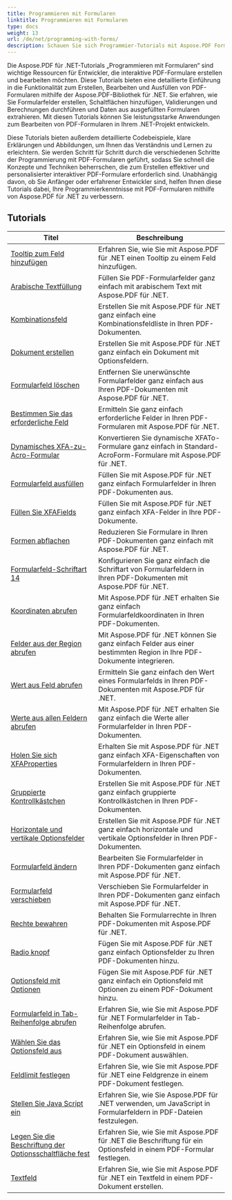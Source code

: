 ```yaml
---
title: Programmieren mit Formularen
linktitle: Programmieren mit Formularen
type: docs
weight: 13
url: /de/net/programming-with-forms/
description: Schauen Sie sich Programmier-Tutorials mit Aspose.PDF Forms für .NET an, um interaktive Formulare in Ihren PDF-Dateien zu erstellen und zu verwalten.
---
```

Die Aspose.PDF für .NET-Tutorials „Programmieren mit Formularen“ sind wichtige Ressourcen für Entwickler, die interaktive PDF-Formulare erstellen und bearbeiten möchten. Diese Tutorials bieten eine detaillierte Einführung in die Funktionalität zum Erstellen, Bearbeiten und Ausfüllen von PDF-Formularen mithilfe der Aspose.PDF-Bibliothek für .NET. Sie erfahren, wie Sie Formularfelder erstellen, Schaltflächen hinzufügen, Validierungen und Berechnungen durchführen und Daten aus ausgefüllten Formularen extrahieren. Mit diesen Tutorials können Sie leistungsstarke Anwendungen zum Bearbeiten von PDF-Formularen in Ihrem .NET-Projekt entwickeln.

Diese Tutorials bieten außerdem detaillierte Codebeispiele, klare Erklärungen und Abbildungen, um Ihnen das Verständnis und Lernen zu erleichtern. Sie werden Schritt für Schritt durch die verschiedenen Schritte der Programmierung mit PDF-Formularen geführt, sodass Sie schnell die Konzepte und Techniken beherrschen, die zum Erstellen effektiver und personalisierter interaktiver PDF-Formulare erforderlich sind. Unabhängig davon, ob Sie Anfänger oder erfahrener Entwickler sind, helfen Ihnen diese Tutorials dabei, Ihre Programmierkenntnisse mit PDF-Formularen mithilfe von Aspose.PDF für .NET zu verbessern.

## Tutorials
| Titel | Beschreibung |
| --- | --- | 
| [Tooltip zum Feld hinzufügen](./add-tooltip-to-field/) | Erfahren Sie, wie Sie mit Aspose.PDF für .NET einen Tooltip zu einem Feld hinzufügen. |  
| [Arabische Textfüllung](./arabic-text-filling/) | Füllen Sie PDF-Formularfelder ganz einfach mit arabischem Text mit Aspose.PDF für .NET. |  
| [Kombinationsfeld](./combo-box/) | Erstellen Sie mit Aspose.PDF für .NET ganz einfach eine Kombinationsfeldliste in Ihren PDF-Dokumenten. |  
| [Dokument erstellen](./create-doc/) | Erstellen Sie mit Aspose.PDF für .NET ganz einfach ein Dokument mit Optionsfeldern. |  
| [Formularfeld löschen](./delete-form-field/) | Entfernen Sie unerwünschte Formularfelder ganz einfach aus Ihren PDF-Dokumenten mit Aspose.PDF für .NET. |  
| [Bestimmen Sie das erforderliche Feld](./determine-required-field/) | Ermitteln Sie ganz einfach erforderliche Felder in Ihren PDF-Formularen mit Aspose.PDF für .NET. |  
| [Dynamisches XFA-zu-Acro-Formular](./dynamic-xfa-to-acro-form/) | Konvertieren Sie dynamische XFATo-Formulare ganz einfach in Standard-AcroForm-Formulare mit Aspose.PDF für .NET. |  
| [Formularfeld ausfüllen](./fill-form-field/) | Füllen Sie mit Aspose.PDF für .NET ganz einfach Formularfelder in Ihren PDF-Dokumenten aus. |  
| [Füllen Sie XFAFields](./fill-xfafields/) | Füllen Sie mit Aspose.PDF für .NET ganz einfach XFA-Felder in Ihre PDF-Dokumente. |  
| [Formen abflachen](./flatten-forms/) | Reduzieren Sie Formulare in Ihren PDF-Dokumenten ganz einfach mit Aspose.PDF für .NET. |  
| [Formularfeld-Schriftart 14](./form-field-font-14/) | Konfigurieren Sie ganz einfach die Schriftart von Formularfeldern in Ihren PDF-Dokumenten mit Aspose.PDF für .NET. |  
| [Koordinaten abrufen](./get-coordinates/) | Mit Aspose.PDF für .NET erhalten Sie ganz einfach Formularfeldkoordinaten in Ihren PDF-Dokumenten. |  
| [Felder aus der Region abrufen](./get-fields-from-region/) | Mit Aspose.PDF für .NET können Sie ganz einfach Felder aus einer bestimmten Region in Ihre PDF-Dokumente integrieren. |  
| [Wert aus Feld abrufen](./get-value-from-field/) | Ermitteln Sie ganz einfach den Wert eines Formularfelds in Ihren PDF-Dokumenten mit Aspose.PDF für .NET. |  
| [Werte aus allen Feldern abrufen](./get-values-from-all-fields/) | Mit Aspose.PDF für .NET erhalten Sie ganz einfach die Werte aller Formularfelder in Ihren PDF-Dokumenten. |  
| [Holen Sie sich XFAProperties](./get-xfaproperties/) | Erhalten Sie mit Aspose.PDF für .NET ganz einfach XFA-Eigenschaften von Formularfeldern in Ihren PDF-Dokumenten. |  
| [Gruppierte Kontrollkästchen](./grouped-check-boxes/) | Erstellen Sie mit Aspose.PDF für .NET ganz einfach gruppierte Kontrollkästchen in Ihren PDF-Dokumenten. |  
| [Horizontale und vertikale Optionsfelder](./horizontally-and-vertically-radio-buttons/) | Erstellen Sie mit Aspose.PDF für .NET ganz einfach horizontale und vertikale Optionsfelder in Ihren PDF-Dokumenten. |  
| [Formularfeld ändern](./modify-form-field/) | Bearbeiten Sie Formularfelder in Ihren PDF-Dokumenten ganz einfach mit Aspose.PDF für .NET. |  
| [Formularfeld verschieben](./move-form-field/) | Verschieben Sie Formularfelder in Ihren PDF-Dokumenten ganz einfach mit Aspose.PDF für .NET. |  
| [Rechte bewahren](./preserve-rights/) | Behalten Sie Formularrechte in Ihren PDF-Dokumenten mit Aspose.PDF für .NET. |  
| [Radio knopf](./radio-button/) | Fügen Sie mit Aspose.PDF für .NET ganz einfach Optionsfelder zu Ihren PDF-Dokumenten hinzu. |  
| [Optionsfeld mit Optionen](./radio-button-with-options/) | Fügen Sie mit Aspose.PDF für .NET ganz einfach ein Optionsfeld mit Optionen zu einem PDF-Dokument hinzu. |  
| [Formularfeld in Tab-Reihenfolge abrufen](./retrieve-form-field-in-tab-order/) | Erfahren Sie, wie Sie mit Aspose.PDF für .NET Formularfelder in Tab-Reihenfolge abrufen. |  
| [Wählen Sie das Optionsfeld aus](./select-radio-button/) | Erfahren Sie, wie Sie mit Aspose.PDF für .NET ein Optionsfeld in einem PDF-Dokument auswählen. |  
| [Feldlimit festlegen](./set-field-limit/) | Erfahren Sie, wie Sie mit Aspose.PDF für .NET eine Feldgrenze in einem PDF-Dokument festlegen. |  
| [Stellen Sie Java Script ein](./set-java-script/) | Erfahren Sie, wie Sie Aspose.PDF für .NET verwenden, um JavaScript in Formularfeldern in PDF-Dateien festzulegen. |  
| [Legen Sie die Beschriftung der Optionsschaltfläche fest](./set-radio-button-caption/) | Erfahren Sie, wie Sie mit Aspose.PDF für .NET die Beschriftung für ein Optionsfeld in einem PDF-Formular festlegen. |  
| [Textfeld](./text-box/) | Erfahren Sie, wie Sie mit Aspose.PDF für .NET ein Textfeld in einem PDF-Dokument erstellen. |  